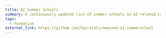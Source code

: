```yaml
---
title: AI Summer Schools
summary: A continuously updated list of summer schools in AI-related topics with deadline/fees information.
tags:
  - Formation
external_link: https://github.com/hazratali/awesome-ai-summerschool
---
```

